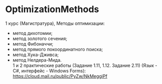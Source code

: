 # OptimizationMethods
1 курс (Магистратура), Методы оптимизации:
- метод дихотомии;
- метод золотого сечения;
- метод Фибоначчи;
- метод прямого покоординатного поиска;
- метод Хука-Дживса;
- метод Нелдера-Мида.  
1 и 2 практические работы (Задание 1.11, 1.12. Задание 2.11) (Язык - С#, интерфейс - Windows Forms): 
https://cloud.mail.ru/public/PyZw/NkMeggiPf
